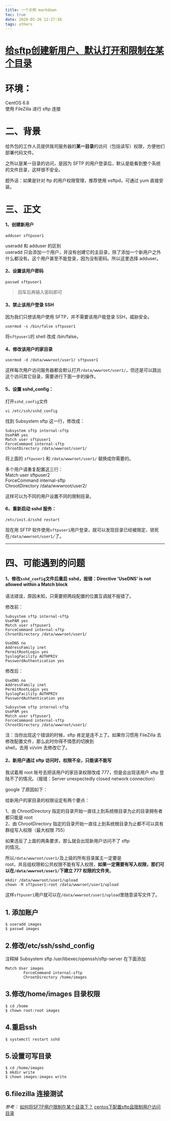 ```yaml
---
title: 一个示例 markdown
toc: true
date: 2020-05-26 12:27:56
tags: others
---
```

# [给sftp创建新用户、默认打开和限制在某个目录](https://www.cnblogs.com/xjnotxj/p/6912471.html)

# 环境：

CentOS 6.8  
使用 FileZilla 进行 sftp 连接

# 二、背景

给外包的工作人员提供我司服务器的**某一目录**的访问（包括读写）权限，方便他们部署代码文件。

之所以是某一目录的访问，是因为 SFTP 的用户登录后，默认是能看到整个系统的文件目录，这样很不安全。

题外话：如果是针对 ftp 的用户权限管理，推荐使用 vsftpd，可通过 yum 直接安装。

# 三、正文

#### 1、创建新用户

```
adduser sftpuser1
```

>

useradd 和 adduser 的区别  
useradd 只会添加一个用户，并没有创建它的主目录，除了添加一个新用户之外什么都没有。这个用户甚至不能登录，因为没有密码。所以这里选择 adduser。

>

#### 2、设置该用户密码

```
passwd sftpuser1
```

> 回车后再输入密码即可

#### 3、禁止该用户登录 SSH

因为我们只想该用户使用 SFTP，并不需要该用户能登录 SSH，威胁安全。

```
usermod -s /bin/false sftpuser1
```

将`sftpuser1`的 shell 改成 /bin/false。

#### 4、修改该用户的家目录

```
usermod -d /data/wwwroot/user1/ sftpuser1
```

这样每次用户访问服务器都会默认打开`/data/wwwroot/user1/`，但还是可以跳出这个访问其它目录，需要进行下面一步的操作。

#### 5、设置 sshd\_config：

打开`sshd_config`文件

```
vi /etc/ssh/sshd_config
```

找到 Subsystem sftp 这一行，修改成：

```
Subsystem sftp internal-sftp
UsePAM yes
Match user sftpuser1
ForceCommand internal-sftp
ChrootDirectory /data/wwwroot/user1/
```

将上面的 `sftpuser1` 和 `/data/wwwroot/user1/` 替换成你需要的。

多个用户请重复配置这三行：  
Match user sftpuser2  
ForceCommand internal-sftp  
ChrootDirectory /data/wwwroot/user2/

这样可以为不同的用户设置不同的限制目录。

#### 6、重新启动 sshd 服务：

```
/etc/init.d/sshd restart
```

现在用 SFTP 软件使用`sftpuser1`用户登录，就可以发现目录已经被限定、锁死在`/data/wwwroot/user1/`了。

* * *

# 四、可能遇到的问题

#### 1、修改`sshd_config`文件后重启 sshd，报错：Directive 'UseDNS' is not allowed within a Match block

语法错误，原因未知，只需要把两段配置的位置互调就不报错了。

修改前：

```
Subsystem sftp internal-sftp
UsePAM yes
Match user sftpuser1
ForceCommand internal-sftp
ChrootDirectory /data/wwwroot/user1/

UseDNS no
AddressFamily inet
PermitRootLogin yes
SyslogFacility AUTHPRIV
PasswordAuthentication yes
```

修改后：

```
UseDNS no
AddressFamily inet
PermitRootLogin yes
SyslogFacility AUTHPRIV
PasswordAuthentication yes

Subsystem sftp internal-sftp
UsePAM yes
Match user sftpuser1
ForceCommand internal-sftp
ChrootDirectory /data/wwwroot/user1/
```

注：当你出现这个错误的时候，sftp 肯定是连不上了。如果你习惯用 FileZilla 去修改配置文件，那么此时你得不情愿的切换到  
shell，去用 vi/vim 去修改它了。

#### 2、新用户通过 sftp 访问时，权限不全，只能读不能写

我试着用 root 账号去把该用户的家目录权限改成 777，但是会出现该用户 sftp 登陆不了的情况。（报错：Server unexpectedly closed network connection）

google 了原因如下：

给新用户的家目录的权限设定有两个要点：

>

1、由 ChrootDirectory 指定的目录开始一直往上到系统根目录为止的目录拥有者都只能是 root  
2、由 ChrootDirectory 指定的目录开始一直往上到系统根目录为止都不可以具有群组写入权限（最大权限 755）

>

如果违反了上面的两条要求，那么就会出现新用户访问不了 sftp  
的情况。

所以`/data/wwwroot/user1/`及上级的所有目录属主一定要是  
root，并且组权限和公共权限不能有写入权限，**如果一定需要有写入权限，那们可以在`/data/wwwroot/user1/`下建立 777 权限的文件夹**。

```
mkdir /data/wwwroot/user1/upload
chown -R sftpuser1:root /data/wwwroot/user1/upload
```

这样`sftpuser1`用户就可以在`/data/wwwroot/user1/upload`里随意读写文件了。
## 1. 添加账户
```
$ useradd images
$ passwd images
```
## 2.修改/etc/ssh/sshd_config
注释掉 Subsystem sftp /usr/libexec/openssh/sftp-server
在下面添加
```
Match User images
        ForceCommand internal-sftp
        ChrootDirectory /home/images
```
## 3.修改/home/images 目录权限
```
$ cd /home
$ chown root:root images
```
## 4.重启ssh
```
$ systemctl restart sshd
```
## 5.设置可写目录
```
$ cd /home/images
$ mkdir write
$ chown images:images write
```
## 6.filezilla 连接测试

*参考：*
[如何将SFTP用户限制在某个目录下？](http://www.jbxue.com/LINUXjishu/22628.html)
[centos下配置sftp且限制用户访问目录](https://segmentfault.com/a/1190000000441260)
